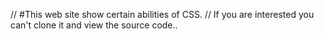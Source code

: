 // #This web site show certain abilities of CSS. //
If you are interested you can't clone it and view the source code..